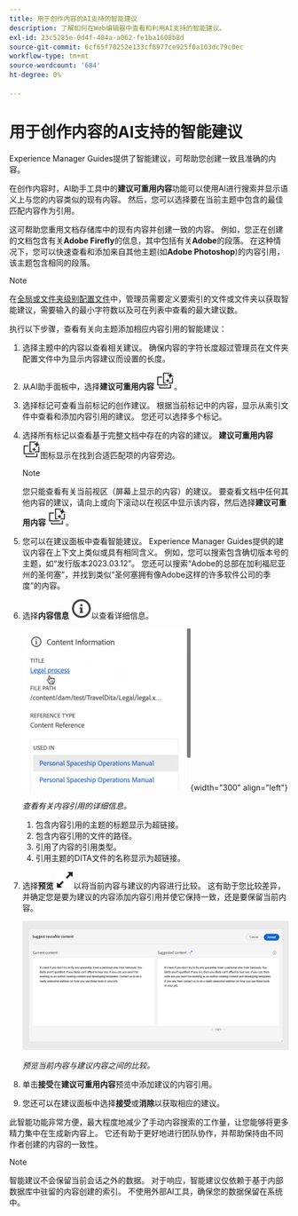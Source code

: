 ```yaml
---
title: 用于创作内容的AI支持的智能建议
description: 了解如何在Web编辑器中查看和利用AI支持的智能建议。
exl-id: 23c5285e-0d4f-484a-a062-fe1ba1608b8d
source-git-commit: 6cf65f70252e133cf8977ce925f0a103dc79c0ec
workflow-type: tm+mt
source-wordcount: '684'
ht-degree: 0%

---
```


# 用于创作内容的AI支持的智能建议

Experience Manager Guides提供了智能建议，可帮助您创建一致且准确的内容。

在创作内容时，AI助手工具中的&#x200B;**建议可重用内容**&#x200B;功能可以使用AI进行搜索并显示语义上与您的内容类似的现有内容。 然后，您可以选择要在当前主题中包含的最佳匹配内容作为引用。

这可帮助您重用文档存储库中的现有内容并创建一致的内容。 例如，您正在创建的文档包含有关&#x200B;**Adobe Firefly**&#x200B;的信息，其中包括有关&#x200B;**Adobe**&#x200B;的段落。 在这种情况下，您可以快速查看和添加来自其他主题(如&#x200B;**Adobe Photoshop**)的内容引用，该主题包含相同的段落。
>[!NOTE]
>
> 在[全局或文件夹级别配置文件](../cs-install-guide/conf-folder-level.md#conf-ai-smart-suggestions)中，管理员需要定义要索引的文件或文件夹以获取智能建议，需要输入的最小字符数以及可在列表中查看的最大建议数。

执行以下步骤，查看有关向主题添加相应内容引用的智能建议：


1. 选择主题中的内容以查看相关建议。 确保内容的字符长度超过管理员在文件夹配置文件中为显示内容建议而设置的长度。
1. 从AI助手面板中，选择&#x200B;**建议可重用内容** ![ai建议可重用内容图标](./images/ai-suggest-reusable-content-icon.svg)。

1. 选择标记可查看当前标记的创作建议。  根据当前标记中的内容，显示从索引文件中查看和添加内容引用的建议。 您还可以选择多个标记。


1. 选择所有标记以查看基于完整文档中存在的内容的建议。  **建议可重用内容** ![ai建议可重用内容图标](./images/ai-suggest-reusable-content-icon.svg)图标显示在找到合适匹配项的内容旁边。



   >[!NOTE]
   >
   > 您只能查看有关当前视区（屏幕上显示的内容）的建议。 要查看文档中任何其他内容的建议，请向上或向下滚动以在视区中显示该内容，然后选择&#x200B;**建议可重用内容** ![ai建议可重用内容图标](./images/ai-suggest-reusable-content-icon.svg)。


1. 您可以在建议面板中查看智能建议。  Experience Manager Guides提供的建议内容在上下文上类似或具有相同含义。 例如，您可以搜索包含确切版本号的主题，如“发行版本2023.03.12”。 您还可以搜索“Adobe的总部在加利福尼亚州的圣何塞”，并找到类似“圣何塞拥有像Adobe这样的许多软件公司的季度”的内容。
1. 选择&#x200B;**内容信息** ![内容信息](images/smart-suggestions-content-info-icon.svg)以查看详细信息。

   ![内容信息面板](images/smart-suggestions-content-information.png){width="300" align="left"}

   *查看有关内容引用的详细信息。*

   1. 包含内容引用的主题的标题显示为超链接。
   1. 包含内容引用的文件的路径。
   1. 引用了内容的引用类型。
   1. 引用主题的DITA文件的名称显示为超链接。
1. 选择&#x200B;**预览** ![预览图标](./images/expand-icon.svg)以将当前内容与建议的内容进行比较。 这有助于您比较差异，并确定您是要为建议的内容添加内容引用并使它保持一致，还是要保留当前内容。

   ![建议可重用内容预览](images/ai-assistant-suggest-reusable-content.png)

   *预览当前内容与建议内容之间的比较。*

1. 单击&#x200B;**接受**&#x200B;在&#x200B;**建议可重用内容**&#x200B;预览中添加建议的内容引用。
1. 您还可以在建议面板中选择&#x200B;**接受**&#x200B;或&#x200B;**消除**&#x200B;以获取相应的建议。


此智能功能非常方便，最大程度地减少了手动内容搜索的工作量，让您能够将更多精力集中在生成新内容上。 它还有助于更好地进行团队协作，并帮助保持由不同作者创建的内容的一致性。

>[!NOTE]
>
>智能建议不会保留当前会话之外的数据。 对于响应，智能建议仅依赖于基于内部数据库中驻留的内容创建的索引。 不使用外部AI工具，确保您的数据保留在系统中。
